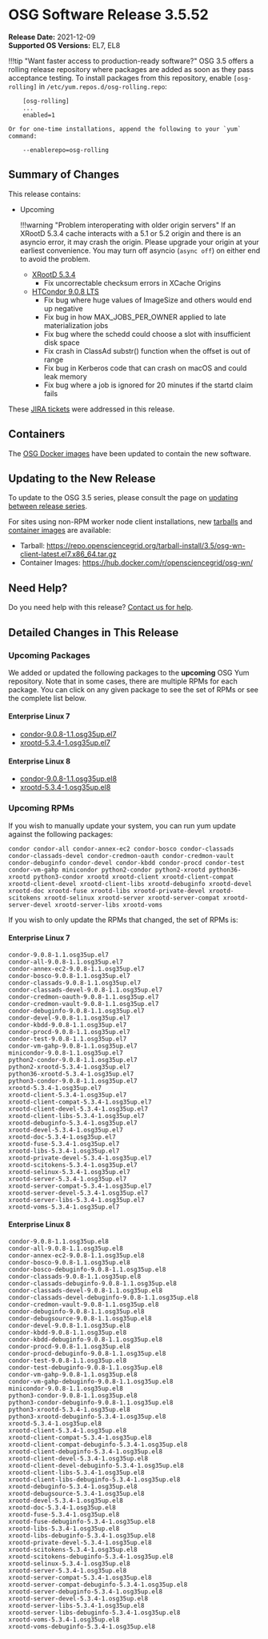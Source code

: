 OSG Software Release 3.5.52
===========================

**Release Date:** 2021-12-09  
**Supported OS Versions:** EL7, EL8

!!!tip "Want faster access to production-ready software?"
    OSG 3.5 offers a rolling release repository where packages are added as soon as they pass acceptance testing.
    To install packages from this repository, enable `[osg-rolling]` in `/etc/yum.repos.d/osg-rolling.repo`:

        [osg-rolling]
        ...
        enabled=1

    Or for one-time installations, append the following to your `yum` command:

        --enablerepo=osg-rolling

Summary of Changes
------------------

This release contains:

-   Upcoming

    !!!warning "Problem interoperating with older origin servers"
        If an XRootD 5.3.4 cache interacts with a 5.1 or 5.2 origin and there is an asyncio error, it may crash the origin.
        Please upgrade your origin at your earliest convenience.
        You may turn off asyncio (`async off`) on either end to avoid the problem.

    -   [XRootD 5.3.4](https://github.com/xrootd/xrootd/blob/v5.3.4/docs/ReleaseNotes.txt)
        -   Fix uncorrectable checksum errors in XCache Origins
    -   [HTCondor 9.0.8 LTS](https://www-auth.cs.wisc.edu/lists/htcondor-world/2021/msg00027.shtml)
        -   Fix bug where huge values of ImageSize and others would end up negative
        -   Fix bug in how MAX_JOBS_PER_OWNER applied to late materialization jobs
        -   Fix bug where the schedd could choose a slot with insufficient disk space
        -   Fix crash in ClassAd substr() function when the offset is out of range
        -   Fix bug in Kerberos code that can crash on macOS and could leak memory
        -   Fix bug where a job is ignored for 20 minutes if the startd claim fails

These
[JIRA tickets](https://opensciencegrid.atlassian.net/issues/?jql=project%20%3D%20SOFTWARE%20AND%20fixVersion%20in%20(3.5.52-upcoming)%20ORDER%20BY%20priority%20DESC%2C%20key%20DESC)
were addressed in this release.

Containers
----------

The [OSG Docker images](https://hub.docker.com/u/opensciencegrid/) have been updated to contain the new software.

Updating to the New Release
---------------------------

To update to the OSG 3.5 series, please consult the page on
[updating between release series](../updating-to-osg-35.md).

For sites using non-RPM worker node client installations, new [tarballs](../../worker-node/install-wn-tarball.md) and
[container images](../../worker-node/using-wn-containers.md) are available:

- Tarball: <https://repo.opensciencegrid.org/tarball-install/3.5/osg-wn-client-latest.el7.x86_64.tar.gz>
- Container Images: <https://hub.docker.com/r/opensciencegrid/osg-wn/>

Need Help?
----------

Do you need help with this release? [Contact us for help](../../common/help.md).

Detailed Changes in This Release
--------------------------------

### Upcoming Packages

We added or updated the following packages to the **upcoming** OSG Yum repository.
Note that in some cases, there are multiple RPMs for each package.
You can click on any given package to see the set of RPMs or see the complete list below.

#### Enterprise Linux 7

-   [condor-9.0.8-1.1.osg35up.el7](https://koji.chtc.wisc.edu/koji/search?match=glob&type=build&terms=condor-9.0.8-1.1.osg35up.el7)
-   [xrootd-5.3.4-1.osg35up.el7](https://koji.chtc.wisc.edu/koji/search?match=glob&type=build&terms=xrootd-5.3.4-1.osg35up.el7)

#### Enterprise Linux 8

-   [condor-9.0.8-1.1.osg35up.el8](https://koji.chtc.wisc.edu/koji/search?match=glob&type=build&terms=condor-9.0.8-1.1.osg35up.el8)
-   [xrootd-5.3.4-1.osg35up.el8](https://koji.chtc.wisc.edu/koji/search?match=glob&type=build&terms=xrootd-5.3.4-1.osg35up.el8)

### Upcoming RPMs

If you wish to manually update your system, you can run yum update against the following packages:

    condor condor-all condor-annex-ec2 condor-bosco condor-classads condor-classads-devel condor-credmon-oauth condor-credmon-vault condor-debuginfo condor-devel condor-kbdd condor-procd condor-test condor-vm-gahp minicondor python2-condor python2-xrootd python36-xrootd python3-condor xrootd xrootd-client xrootd-client-compat xrootd-client-devel xrootd-client-libs xrootd-debuginfo xrootd-devel xrootd-doc xrootd-fuse xrootd-libs xrootd-private-devel xrootd-scitokens xrootd-selinux xrootd-server xrootd-server-compat xrootd-server-devel xrootd-server-libs xrootd-voms 

If you wish to only update the RPMs that changed, the set of RPMs is:

#### Enterprise Linux 7

``` file
condor-9.0.8-1.1.osg35up.el7
condor-all-9.0.8-1.1.osg35up.el7
condor-annex-ec2-9.0.8-1.1.osg35up.el7
condor-bosco-9.0.8-1.1.osg35up.el7
condor-classads-9.0.8-1.1.osg35up.el7
condor-classads-devel-9.0.8-1.1.osg35up.el7
condor-credmon-oauth-9.0.8-1.1.osg35up.el7
condor-credmon-vault-9.0.8-1.1.osg35up.el7
condor-debuginfo-9.0.8-1.1.osg35up.el7
condor-devel-9.0.8-1.1.osg35up.el7
condor-kbdd-9.0.8-1.1.osg35up.el7
condor-procd-9.0.8-1.1.osg35up.el7
condor-test-9.0.8-1.1.osg35up.el7
condor-vm-gahp-9.0.8-1.1.osg35up.el7
minicondor-9.0.8-1.1.osg35up.el7
python2-condor-9.0.8-1.1.osg35up.el7
python2-xrootd-5.3.4-1.osg35up.el7
python36-xrootd-5.3.4-1.osg35up.el7
python3-condor-9.0.8-1.1.osg35up.el7
xrootd-5.3.4-1.osg35up.el7
xrootd-client-5.3.4-1.osg35up.el7
xrootd-client-compat-5.3.4-1.osg35up.el7
xrootd-client-devel-5.3.4-1.osg35up.el7
xrootd-client-libs-5.3.4-1.osg35up.el7
xrootd-debuginfo-5.3.4-1.osg35up.el7
xrootd-devel-5.3.4-1.osg35up.el7
xrootd-doc-5.3.4-1.osg35up.el7
xrootd-fuse-5.3.4-1.osg35up.el7
xrootd-libs-5.3.4-1.osg35up.el7
xrootd-private-devel-5.3.4-1.osg35up.el7
xrootd-scitokens-5.3.4-1.osg35up.el7
xrootd-selinux-5.3.4-1.osg35up.el7
xrootd-server-5.3.4-1.osg35up.el7
xrootd-server-compat-5.3.4-1.osg35up.el7
xrootd-server-devel-5.3.4-1.osg35up.el7
xrootd-server-libs-5.3.4-1.osg35up.el7
xrootd-voms-5.3.4-1.osg35up.el7
```

#### Enterprise Linux 8

``` file
condor-9.0.8-1.1.osg35up.el8
condor-all-9.0.8-1.1.osg35up.el8
condor-annex-ec2-9.0.8-1.1.osg35up.el8
condor-bosco-9.0.8-1.1.osg35up.el8
condor-bosco-debuginfo-9.0.8-1.1.osg35up.el8
condor-classads-9.0.8-1.1.osg35up.el8
condor-classads-debuginfo-9.0.8-1.1.osg35up.el8
condor-classads-devel-9.0.8-1.1.osg35up.el8
condor-classads-devel-debuginfo-9.0.8-1.1.osg35up.el8
condor-credmon-vault-9.0.8-1.1.osg35up.el8
condor-debuginfo-9.0.8-1.1.osg35up.el8
condor-debugsource-9.0.8-1.1.osg35up.el8
condor-devel-9.0.8-1.1.osg35up.el8
condor-kbdd-9.0.8-1.1.osg35up.el8
condor-kbdd-debuginfo-9.0.8-1.1.osg35up.el8
condor-procd-9.0.8-1.1.osg35up.el8
condor-procd-debuginfo-9.0.8-1.1.osg35up.el8
condor-test-9.0.8-1.1.osg35up.el8
condor-test-debuginfo-9.0.8-1.1.osg35up.el8
condor-vm-gahp-9.0.8-1.1.osg35up.el8
condor-vm-gahp-debuginfo-9.0.8-1.1.osg35up.el8
minicondor-9.0.8-1.1.osg35up.el8
python3-condor-9.0.8-1.1.osg35up.el8
python3-condor-debuginfo-9.0.8-1.1.osg35up.el8
python3-xrootd-5.3.4-1.osg35up.el8
python3-xrootd-debuginfo-5.3.4-1.osg35up.el8
xrootd-5.3.4-1.osg35up.el8
xrootd-client-5.3.4-1.osg35up.el8
xrootd-client-compat-5.3.4-1.osg35up.el8
xrootd-client-compat-debuginfo-5.3.4-1.osg35up.el8
xrootd-client-debuginfo-5.3.4-1.osg35up.el8
xrootd-client-devel-5.3.4-1.osg35up.el8
xrootd-client-devel-debuginfo-5.3.4-1.osg35up.el8
xrootd-client-libs-5.3.4-1.osg35up.el8
xrootd-client-libs-debuginfo-5.3.4-1.osg35up.el8
xrootd-debuginfo-5.3.4-1.osg35up.el8
xrootd-debugsource-5.3.4-1.osg35up.el8
xrootd-devel-5.3.4-1.osg35up.el8
xrootd-doc-5.3.4-1.osg35up.el8
xrootd-fuse-5.3.4-1.osg35up.el8
xrootd-fuse-debuginfo-5.3.4-1.osg35up.el8
xrootd-libs-5.3.4-1.osg35up.el8
xrootd-libs-debuginfo-5.3.4-1.osg35up.el8
xrootd-private-devel-5.3.4-1.osg35up.el8
xrootd-scitokens-5.3.4-1.osg35up.el8
xrootd-scitokens-debuginfo-5.3.4-1.osg35up.el8
xrootd-selinux-5.3.4-1.osg35up.el8
xrootd-server-5.3.4-1.osg35up.el8
xrootd-server-compat-5.3.4-1.osg35up.el8
xrootd-server-compat-debuginfo-5.3.4-1.osg35up.el8
xrootd-server-debuginfo-5.3.4-1.osg35up.el8
xrootd-server-devel-5.3.4-1.osg35up.el8
xrootd-server-libs-5.3.4-1.osg35up.el8
xrootd-server-libs-debuginfo-5.3.4-1.osg35up.el8
xrootd-voms-5.3.4-1.osg35up.el8
xrootd-voms-debuginfo-5.3.4-1.osg35up.el8
```
